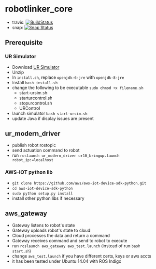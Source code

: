 # robotlinker_core

* travis: [![BuildStatus](https://travis-ci.org/robotlinker/robotlinker_core.svg?branch=master)](https://travis-ci.org/robotlinker/robotlinker_core)
* snap: [![Snap Status](https://build.snapcraft.io/badge/robotlinker/robotlinker_core.svg)](https://build.snapcraft.io/user/robotlinker/robotlinker_core)
## Prerequisite
### UR Simulator
* Download [UR Simulator](https://www.universal-robots.com/download/)
* Unzip 
* In `install.sh`, replace `openjdk-6-jre` with  `openjdk-8-jre`
* Install `bash install.sh`
* change the following to be executable `sudo chmod +x filename.sh`
    * start-ursim.sh
    * starturcontrol.sh
    * stopurcontrol.sh
    * URControl
* launch simulator `bash start-ursim.sh`
* update Java if display issues are present

## ur_modern_driver
* publish robot rostopic
* send actuation command to robot
* run `roslaunch ur_modern_driver ur10_bringup.launch robot_ip:=localhost` 

### AWS-IOT python lib
* `git clone https://github.com/aws/aws-iot-device-sdk-python.git`
* `cd aws-iot-device-sdk-python`
* `sudo python setup.py install`
* install other python libs if necessary
    
## aws_gateway
* Gateway listens to robot's state
* Gateway uploads robot's state to cloud
* Cloud processes the data and return a command
* Gateway receives command and send to robot to execute
* run `roslaunch aws_gateway aws_test.launch` (instead of run `bash start.sh`)
* change `aws_test.launch` if you have different certs, keys or aws accts
* it has been tested under Ubuntu 14.04 with ROS Indigo

